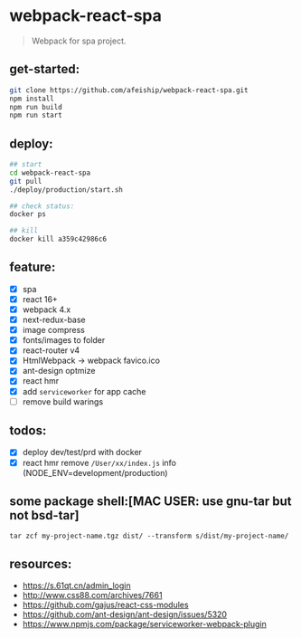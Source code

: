 # webpack-react-spa
> Webpack for spa project.

## get-started:
```bash
git clone https://github.com/afeiship/webpack-react-spa.git
npm install 
npm run build
npm run start
```

## deploy:
```bash
## start
cd webpack-react-spa
git pull
./deploy/production/start.sh

## check status:
docker ps

## kill 
docker kill a359c42986c6
```


## feature:
+ [x] spa 
+ [x] react 16+
+ [x] webpack 4.x
+ [x] next-redux-base
+ [x] image compress
+ [x] fonts/images to folder
+ [x] react-router v4
+ [x] HtmlWebpack -> webpack favico.ico
+ [x] ant-design optmize
+ [x] react hmr
+ [x] add `serviceworker` for app cache
+ [ ] remove build warings

## todos:
+ [x] deploy dev/test/prd with docker
+ [x] react hmr remove `/User/xx/index.js` info (NODE_ENV=development/production)

## some package shell:[MAC USER: use gnu-tar but not bsd-tar]
```shell
tar zcf my-project-name.tgz dist/ --transform s/dist/my-project-name/
```


## resources:
+ https://s.61qt.cn/admin_login
+ http://www.css88.com/archives/7661
+ https://github.com/gajus/react-css-modules 
+ https://github.com/ant-design/ant-design/issues/5320 
+ https://www.npmjs.com/package/serviceworker-webpack-plugin
